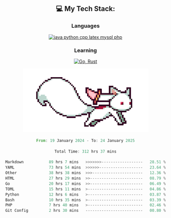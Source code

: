 
<div align="center">
<br>

## 💻 My Tech Stack:

### Languages

[![java python cpp latex mysql php](https://skillicons.dev/icons?i=java,python,cpp,latex,mysql,php)](https://skillicons.dev)

### Learning

[![Go, Rust](https://skillicons.dev/icons?i=go,rust)](https://skillicons.dev)

<center>

<img src="kyubey.gif" alt="Alt-Text" title="" >

</center>


<!--START_SECTION:waka-->

```rust
From: 19 January 2024 - To: 24 January 2025

Total Time: 312 hrs 37 mins

Markdown           89 hrs 7 mins   >>>>>>>------------------   28.51 %
YAML               73 hrs 54 mins  >>>>>>-------------------   23.64 %
Other              38 hrs 38 mins  >>>----------------------   12.36 %
HTML               27 hrs 29 mins  >>-----------------------   08.79 %
Go                 20 hrs 17 mins  >>-----------------------   06.49 %
TOML               15 hrs 11 mins  >------------------------   04.86 %
Python             12 hrs 6 mins   >------------------------   03.87 %
Bash               10 hrs 35 mins  >------------------------   03.39 %
PHP                7 hrs 40 mins   >------------------------   02.46 %
Git Config         2 hrs 30 mins   -------------------------   00.80 %
```

<!--END_SECTION:waka-->
